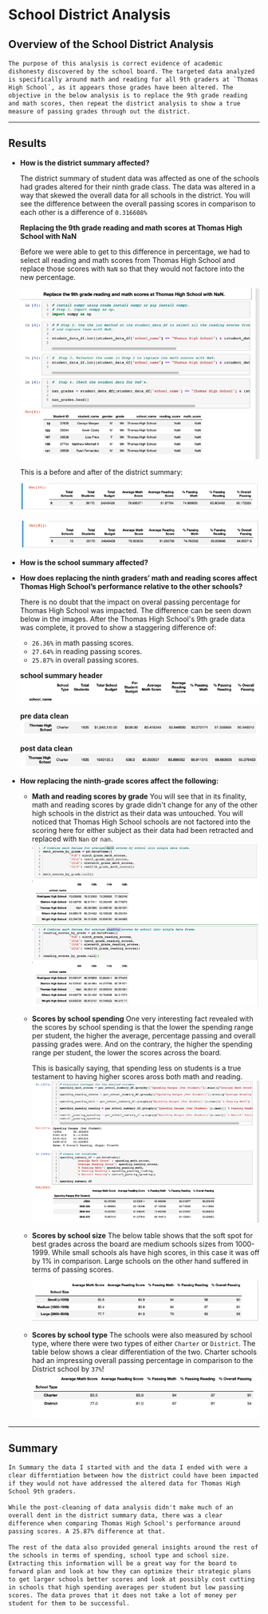 # School District Analysis

## Overview of the School District Analysis

    The purpose of this analysis is correct evidence of academic dishonesty discovered by the school board. The targeted data analyzed is specifically around math and reading for all 9th graders at `Thomas High School`, as it appears those grades have been altered. The objective in the below analysis is to replace the 9th grade reading and math scores, then repeat the district analysis to show a true measure of passing grades through out the district. 

---
## Results

* **How is the district summary affected?**

    The district summary of student data was affected as one of the schools had grades altered for their ninth grade class. The data was altered in a way that skewed the overall data for all schools in the district. You will see the difference between the overall passing scores in comparison to each other is a difference of `0.316608%`

    **Replacing the 9th grade reading and math scores at Thomas High School with NaN**
    
    Before we were able to get to this difference in percentage, we had to select all reading and math scores from Thomas High School and replace those scores with `NaN` so that they would not factore into the new percentage. 

    ![nan-replacement](https://github.com/hastyjr/School_District_Analysis/blob/main/Resources/images/NaN-replacement.png)

    This is a before and after of the district summary:
    
    ![before-data-clean](https://github.com/hastyjr/School_District_Analysis/blob/main/Resources/images/pre-clean-district.png)

    ![after-data-clean](https://github.com/hastyjr/School_District_Analysis/blob/main/Resources/images/post-clean-district.png)


* **How is the school summary affected?**

* **How does replacing the ninth graders’ math and reading scores affect Thomas High School’s performance relative to the other schools?** 

    There is no doubt that the impact on overal passing percentage for Thomas High School was impacted. The difference can be seen down below in the images. After the Thomas High School's 9th grade data was complete, it proved to show a staggering difference of:
    * `26.36%` in math passing scores. 
    * `27.64%` in reading passing scores.
    * `25.87%` in overall passing scores. 

    **school summary header**
![school_summary_header](https://github.com/hastyjr/School_District_Analysis/blob/main/Resources/images/school_summary_header.png)

    **pre data clean**
![ths_pre_clean](https://github.com/hastyjr/School_District_Analysis/blob/main/Resources/images/ths_pre_clean.png)
    
    **post data clean**
![ths_post_clean](https://github.com/hastyjr/School_District_Analysis/blob/main/Resources/images/ths_post_clean.png)

* **How replacing the ninth-grade scores affect the following:**

    * **Math and reading scores by grade**
        You will see that in its finality, math and reading scores by grade didn't change for any of the other high schools in the district as their data was untouched. You will noticed that Thomas High School schools are not factored into the scoring here for either subject as their data had been retracted and replaced with `Nan` or `nan`.
        ![Math and reading scores by grade](https://github.com/hastyjr/School_District_Analysis/blob/main/Resources/images/math_reading_scores_by_grade.png)
    
    * **Scores by school spending**
        One very interesting fact revealed with the scores by school spending is that the lower the spending range per student, the higher the average, percentage passing and overall passing grades were. And on the contrary, the higher the spending range per student, the lower the scores across the board. 

        This is basically saying, that spending less on students is a true testament to having higher scores aross both math and reading. 
        ![Scores by school spending](https://github.com/hastyjr/School_District_Analysis/blob/main/Resources/images/score_by_school_spending.png)

    * **Scores by school size**
        The below table shows that the soft spot for best grades across the board are medium schools sizes from 1000-1999. While small schools als have high scores, in this case it was off by 1% in comparison. Large schools on the other hand suffered in terms of passing scores. 

        ![Scores by school size](https://github.com/hastyjr/School_District_Analysis/blob/main/Resources/images/scores_by_school_size.png)

    * **Scores by school type**
        The schools were also measured by school type, where there were two types of either `Charter` or `District`. The table below shows a clear differentiation of the two. Charter schools had an impressing overall passing percentage in comparison to the District school by `37%`!
        ![Scores by school type](https://github.com/hastyjr/School_District_Analysis/blob/main/Resources/images/scores_by_school_type.png)

---
## Summary

    In Summary the data I started with and the data I ended with were a clear differntiation between how the district could have been impacted if they would not have addressed the altered data for Thomas High School 9th graders. 
    
    While the post-cleaning of data analysis didn't make much of an overall dent in the district summary data, there was a clear difference when comparing Thomas High School's performance around passing scores. A 25.87% difference at that. 

    The rest of the data also provided general insights around the rest of the schools in terms of spending, school type and school size. Extracting this information will be a great way for the board to forward plan and look at how they can optimize their strategic plans to get larger schools better scores and look at possibly cost cutting in schools that high spending averages per student but low passing scores. The data proves that it does not take a lot of money per student for them to be successful.
    